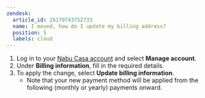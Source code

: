 ```yaml
---
zendesk:
  article_id: 26179743752733
  name: I moved, how do I update my billing address?
  position: 5
  labels: cloud
---
```


1. Log in to your [Nabu Casa account](https://account.nabucasa.com/) and select **Manage account**.
2. Under **Billing information**, fill in the required details.
3. To apply the change, select **Update billing information**.
   - Note that your new payment method will be applied from the following (monthly or yearly) payments onward.
